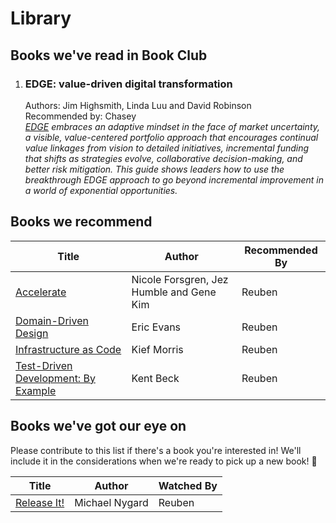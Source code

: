 # Library

## Books we've read in Book Club

1. ### EDGE: value-driven digital transformation  
   Authors: Jim Highsmith, Linda Luu and David Robinson  
   Recommended by: Chasey  
   _[EDGE](https://www.goodreads.com/en/book/show/43567723-edge) embraces an adaptive mindset in the face of market uncertainty, a visible, value-centered portfolio approach that encourages continual value linkages from vision to detailed initiatives, incremental funding that shifts as strategies evolve, collaborative decision-making, and better risk mitigation. This guide shows leaders how to use the breakthrough EDGE approach to go beyond incremental improvement in a world of exponential opportunities._

## Books we recommend

| Title | Author | Recommended By |
| --- | --- | --- |
| [Accelerate](https://www.goodreads.com/en/book/show/35747076-accelerate) | Nicole Forsgren, Jez Humble and Gene Kim | Reuben |
| [Domain-Driven Design](https://www.goodreads.com/book/show/179133.Domain_Driven_Design) | Eric Evans | Reuben |
| [Infrastructure as Code](https://www.goodreads.com/book/show/26544394-infrastructure-as-code) | Kief Morris | Reuben |
| [Test-Driven Development: By Example](https://www.goodreads.com/book/show/387190.Test_Driven_Development) | Kent Beck | Reuben |

## Books we've got our eye on

Please contribute to this list if there's a book you're interested in! We'll include it in the considerations when we're ready to pick up a new book! 💚

| Title | Author | Watched By |
| --- | --- | --- |
| [Release It!](https://www.goodreads.com/book/show/1069827.Release_It_) | Michael Nygard | Reuben |
